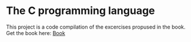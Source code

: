 # **The C programming language**
This project is a code  compilation of  the excercises propused in the book.
Get the book here: [Book](https://www.dipmat.univpm.it/~demeio/public/the_c_programming_language_2.pdf) 